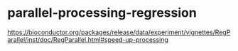 # parallel-processing-regression

https://bioconductor.org/packages/release/data/experiment/vignettes/RegParallel/inst/doc/RegParallel.html#speed-up-processing

